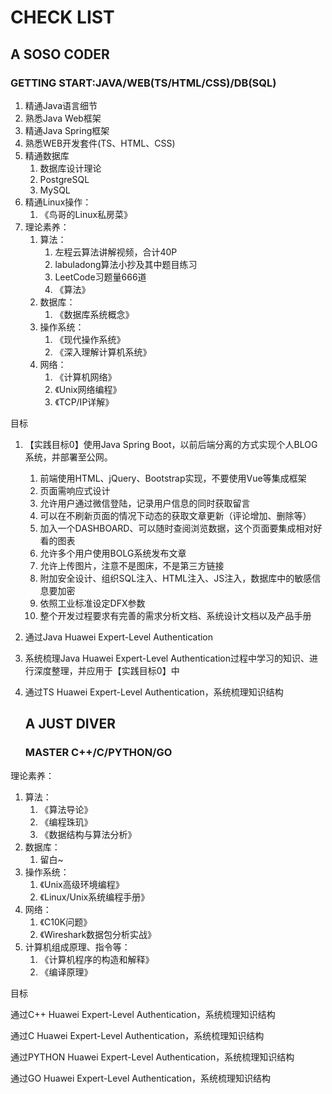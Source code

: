 # CHECK LIST

## A SOSO CODER

### GETTING START:JAVA/WEB(TS/HTML/CSS)/DB(SQL)

1. 精通Java语言细节
2. 熟悉Java Web框架
3. 精通Java Spring框架
4. 熟悉WEB开发套件(TS、HTML、CSS)
5. 精通数据库
    1. 数据库设计理论
    2. PostgreSQL
    3. MySQL
6. 精通Linux操作：
    1. 《鸟哥的Linux私房菜》
7. 理论素养：
    1. 算法：
        1. 左程云算法讲解视频，合计40P
        2. labuladong算法小抄及其中题目练习
        3. LeetCode习题量666道
        4. 《算法》
    2. 数据库：
        1. 《数据库系统概念》
    3. 操作系统：
        1. 《现代操作系统》
        2. 《深入理解计算机系统》
    4. 网络：
        1. 《计算机网络》
        2. 《Unix网络编程》
        3. 《TCP/IP详解》

目标

1. 【实践目标0】使用Java Spring Boot，以前后端分离的方式实现个人BLOG系统，并部署至公网。

    1. 前端使用HTML、jQuery、Bootstrap实现，不要使用Vue等集成框架
    2. 页面需响应式设计
    3. 允许用户通过微信登陆，记录用户信息的同时获取留言
    4. 可以在不刷新页面的情况下动态的获取文章更新（评论增加、删除等）
    5. 加入一个DASHBOARD、可以随时查阅浏览数据，这个页面要集成相对好看的图表
    6. 允许多个用户使用BOLG系统发布文章
    7. 允许上传图片，注意不是图床，不是第三方链接
    8. 附加安全设计、组织SQL注入、HTML注入、JS注入，数据库中的敏感信息要加密
    9. 依照工业标准设定DFX参数
    10. 整个开发过程要求有完善的需求分析文档、系统设计文档以及产品手册

2. 通过Java Huawei Expert-Level Authentication

3. 系统梳理Java Huawei Expert-Level Authentication过程中学习的知识、进行深度整理，并应用于【实践目标0】中

4. 通过TS Huawei Expert-Level Authentication，系统梳理知识结构

    ## A JUST DIVER

    ### MASTER C++/C/PYTHON/GO

理论素养：

1. 算法：
    1. 《算法导论》
    2. 《编程珠玑》
    3. 《数据结构与算法分析》
2. 数据库：
    1. 留白~
3. 操作系统：
    1. 《Unix高级环境编程》
    2. 《Linux/Unix系统编程手册》
4. 网络：
    1. 《C10K问题》
    2. 《Wireshark数据包分析实战》
5. 计算机组成原理、指令等：
    1. 《计算机程序的构造和解释》
    2. 《编译原理》

目标

通过C++  Huawei Expert-Level Authentication，系统梳理知识结构

通过C Huawei Expert-Level Authentication，系统梳理知识结构

通过PYTHON Huawei Expert-Level Authentication，系统梳理知识结构

通过GO Huawei Expert-Level Authentication，系统梳理知识结构